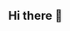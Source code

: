 ## Hi there 👋

<!--
Welcome to the NASA SUITS 2024 Team GitHub. Here you will find a repo for each team. Once the SUITS team has been provided with the usernames for team members we will add them to the repo and, if you wish, we will change the repo to private.

You can find the 2024 Telemetry stream and a Unity plugin here respectively:

https://github.com/SUITS-Techteam/TSS_2024

https://github.com/SUITS-Techteam/TSS_Unity_Plugin_2024

If you have any questions please contact our team: nasa-suits@mail.nasa.gov
